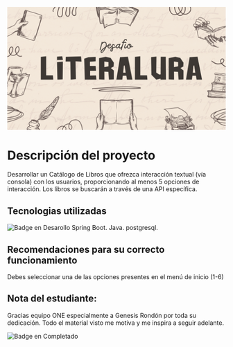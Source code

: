 ![Image Alt]( https://github.com/CristhyViera/desafio/blob/96e5a34e71af7ebd13513b3c1fc06484d57eabc8/literAlura.png)
# Descripción del proyecto

Desarrollar un Catálogo de Libros que ofrezca interacción textual (vía consola) con los usuarios,
proporcionando al menos 5 opciones de interacción. Los libros se buscarán a través de una API específica.

## Tecnologias utilizadas

 ![Badge en Desarollo](https://img.shields.io/badge/Spring%Boot-Java-green-Postgresql-blue)
Spring Boot.
Java.
postgresql.

## Recomendaciones para su correcto funcionamiento

Debes seleccionar una de las opciones presentes en el menú de inicio (1-6)

## Nota del estudiante: 
Gracias equipo ONE especialmente a Genesis Rondón por toda su dedicación. Todo el material visto me motiva y me inspira a seguir adelante.

![Badge en Completado](https://img.shields.io/badge/Estudiante-EN%20DESAROLLO-pink)

